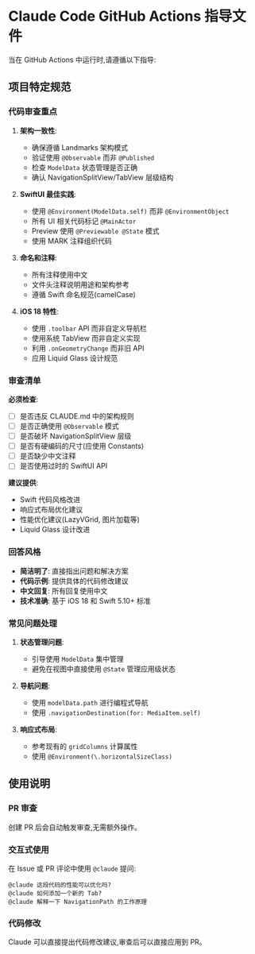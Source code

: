 # Claude Code GitHub Actions 指导文件

当在 GitHub Actions 中运行时,请遵循以下指导:

## 项目特定规范

### 代码审查重点

1. **架构一致性**:
   - 确保遵循 Landmarks 架构模式
   - 验证使用 `@Observable` 而非 `@Published`
   - 检查 `ModelData` 状态管理是否正确
   - 确认 NavigationSplitView/TabView 层级结构

2. **SwiftUI 最佳实践**:
   - 使用 `@Environment(ModelData.self)` 而非 `@EnvironmentObject`
   - 所有 UI 相关代码标记 `@MainActor`
   - Preview 使用 `@Previewable @State` 模式
   - 使用 MARK 注释组织代码

3. **命名和注释**:
   - 所有注释使用中文
   - 文件头注释说明用途和架构参考
   - 遵循 Swift 命名规范(camelCase)

4. **iOS 18 特性**:
   - 使用 `.toolbar` API 而非自定义导航栏
   - 使用系统 TabView 而非自定义实现
   - 利用 `.onGeometryChange` 而非旧 API
   - 应用 Liquid Glass 设计规范

### 审查清单

**必须检查**:
- [ ] 是否违反 CLAUDE.md 中的架构规则
- [ ] 是否正确使用 `@Observable` 模式
- [ ] 是否破坏 NavigationSplitView 层级
- [ ] 是否有硬编码的尺寸(应使用 Constants)
- [ ] 是否缺少中文注释
- [ ] 是否使用过时的 SwiftUI API

**建议提供**:
- Swift 代码风格改进
- 响应式布局优化建议
- 性能优化建议(LazyVGrid, 图片加载等)
- Liquid Glass 设计改进

### 回答风格

- **简洁明了**: 直接指出问题和解决方案
- **代码示例**: 提供具体的代码修改建议
- **中文回复**: 所有回复使用中文
- **技术准确**: 基于 iOS 18 和 Swift 5.10+ 标准

### 常见问题处理

1. **状态管理问题**:
   - 引导使用 `ModelData` 集中管理
   - 避免在视图中直接使用 `@State` 管理应用级状态

2. **导航问题**:
   - 使用 `modelData.path` 进行编程式导航
   - 使用 `.navigationDestination(for: MediaItem.self)`

3. **响应式布局**:
   - 参考现有的 `gridColumns` 计算属性
   - 使用 `@Environment(\.horizontalSizeClass)`

## 使用说明

### PR 审查
创建 PR 后会自动触发审查,无需额外操作。

### 交互式使用
在 Issue 或 PR 评论中使用 `@claude` 提问:

```
@claude 这段代码的性能可以优化吗?
@claude 如何添加一个新的 Tab?
@claude 解释一下 NavigationPath 的工作原理
```

### 代码修改
Claude 可以直接提出代码修改建议,审查后可以直接应用到 PR。
